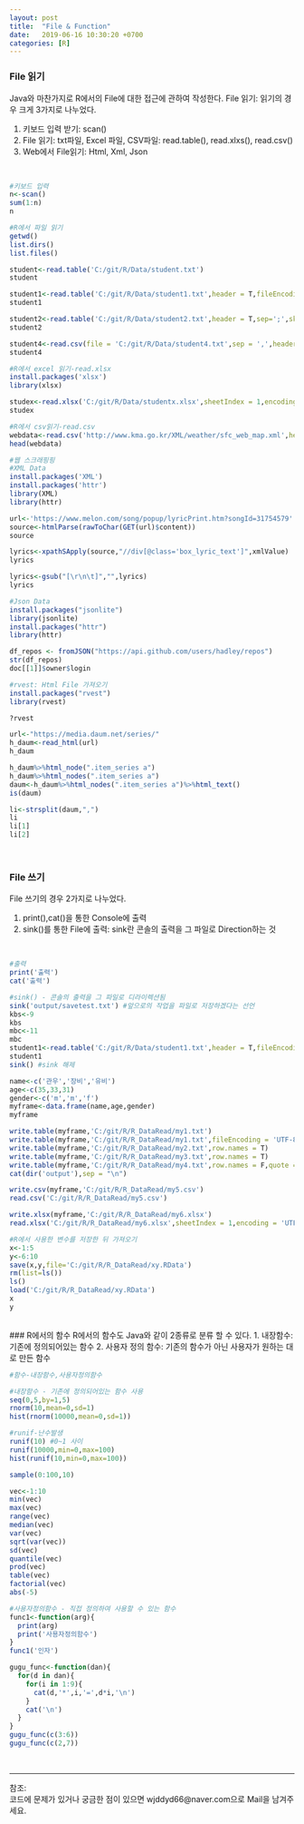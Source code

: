 ```yaml
---
layout: post
title:  "File & Function"
date:   2019-06-16 10:30:20 +0700
categories: [R]
---
```


###  File 읽기
Java와 마찬가지로 R에서의 File에 대한 접근에 관하여 작성한다. 
File 읽기: 읽기의 경우 크게 3가지로 나누었다.
1. 키보드 입력 받기: scan()
2. File 읽기: txt파일, Excel 파일, CSV파일: read.table(), read.xlxs(), read.csv()
3. Web에서 File읽기: Html, Xml, Json  
<br>

```R
#키보드 입력
n<-scan()
sum(1:n)
n

#R에서 파일 읽기
getwd()
list.dirs()
list.files()

student<-read.table('C:/git/R/Data/student.txt')
student

student1<-read.table('C:/git/R/Data/student1.txt',header = T,fileEncoding = "UTF-8")
student1

student2<-read.table('C:/git/R/Data/student2.txt',header = T,sep=';',skip=2,fileEncoding = "UTF-8")
student2

student4<-read.csv(file = 'C:/git/R/Data/student4.txt',sep = ',',header = T,fileEncoding = "UTF-8",na.strings = '-')
student4

#R에서 excel 읽기-read.xlsx
install.packages('xlsx')
library(xlsx)

studex<-read.xlsx('C:/git/R/Data/studentx.xlsx',sheetIndex = 1,encoding = "UTF-8")
studex

#R에서 csv읽기-read.csv
webdata<-read.csv('http://www.kma.go.kr/XML/weather/sfc_web_map.xml',header = T,encoding = 'UTF-8')
head(webdata)

#웹 스크래핑핑
#XML Data
install.packages('XML')
install.packages('httr')
library(XML)
library(httr)

url<-'https://www.melon.com/song/popup/lyricPrint.htm?songId=31754579'
source<-htmlParse(rawToChar(GET(url)$content))
source

lyrics<-xpathSApply(source,"//div[@class='box_lyric_text']",xmlValue)
lyrics

lyrics<-gsub("[\r\n\t]","",lyrics)
lyrics

#Json Data
install.packages("jsonlite")
library(jsonlite)
install.packages("httr")
library(httr)

df_repos <- fromJSON("https://api.github.com/users/hadley/repos")
str(df_repos)
doc[[1]]$owner$login

#rvest: Html File 가져오기
install.packages("rvest")
library(rvest)

?rvest

url<-"https://media.daum.net/series/"
h_daum<-read_html(url)
h_daum

h_daum%>%html_node(".item_series a")
h_daum%>%html_nodes(".item_series a")
daum<-h_daum%>%html_nodes(".item_series a")%>%html_text()
is(daum)

li<-strsplit(daum,",")
li
li[1]
li[2]
```
<br>

###  File 쓰기
File 쓰기의 경우 2가지로 나누었다.
1. print(),cat()을 통한 Console에 출력
2. sink()를 통한 File에 출력: sink란 콘솔의 출력을 그 파일로 Direction하는 것
<br>

```R
#출력
print('출력')
cat('출력')

#sink() - 콘솔의 출력을 그 파일로 디라이렉션됨
sink('output/savetest.txt') #앞으로의 작업을 파일로 저장하겠다는 선언
kbs<-9
kbs
mbc<-11
mbc
student1<-read.table('C:/git/R/Data/student1.txt',header = T,fileEncoding = "UTF-8")
student1
sink() #sink 해제

name<-c('관우','장비','유비')
age<-c(35,33,31)
gender<-c('m','m','f')
myframe<-data.frame(name,age,gender)
myframe

write.table(myframe,'C:/git/R/R_DataRead/my1.txt')
write.table(myframe,'C:/git/R/R_DataRead/my1.txt',fileEncoding = 'UTF-8')
write.table(myframe,'C:/git/R/R_DataRead/my2.txt',row.names = T)
write.table(myframe,'C:/git/R/R_DataRead/my3.txt',row.names = T)
write.table(myframe,'C:/git/R/R_DataRead/my4.txt',row.names = F,quote = F)
cat(dir('output'),sep = "\n")

write.csv(myframe,'C:/git/R/R_DataRead/my5.csv')
read.csv('C:/git/R/R_DataRead/my5.csv')

write.xlsx(myframe,'C:/git/R/R_DataRead/my6.xlsx')
read.xlsx('C:/git/R/R_DataRead/my6.xlsx',sheetIndex = 1,encoding = 'UTF-8')

#R에서 사용한 변수를 저장한 뒤 가져오기
x<-1:5
y<-6:10
save(x,y,file='C:/git/R/R_DataRead/xy.RData')
rm(list=ls())
ls()
load('C:/git/R/R_DataRead/xy.RData')
x
y
```
<br>
###  R에서의 함수
R에서의 함수도 Java와 같이 2종류로 분류 할 수 있다.  
1. 내장함수: 기존에 정의되어있는 함수
2. 사용자 정의 함수: 기존의 함수가 아닌 사용자가 원하는 대로 만든 함수

```R
#함수-내장함수,사용자정의함수

#내장함수 - 기존에 정의되어있는 함수 사용
seq(0,5,by=1,5)
rnorm(10,mean=0,sd=1)
hist(rnorm(10000,mean=0,sd=1))

#runif-난수발생
runif(10) #0~1 사이
runif(10000,min=0,max=100)
hist(runif(10,min=0,max=100))

sample(0:100,10)

vec<-1:10
min(vec)
max(vec)
range(vec)
median(vec)
var(vec)
sqrt(var(vec))
sd(vec)
quantile(vec)
prod(vec)
table(vec)
factorial(vec)
abs(-5)

#사용자정의함수 - 직접 정의하여 사용할 수 있는 함수
func1<-function(arg){
  print(arg)
  print('사용자정의함수')
}
func1('인자')

gugu_func<-function(dan){
  for(d in dan){
    for(i in 1:9){
      cat(d,'*',i,'=',d*i,'\n')
    }
    cat('\n')
  }
}
gugu_func(c(3:6))
gugu_func(c(2,7))
```
<br>

<hr>
참조: <https://github.com/wjddyd66/R/tree/master/File%26Function><br>
코드에 문제가 있거나 궁금한 점이 있으면 wjddyd66@naver.com으로  Mail을 남겨주세요.